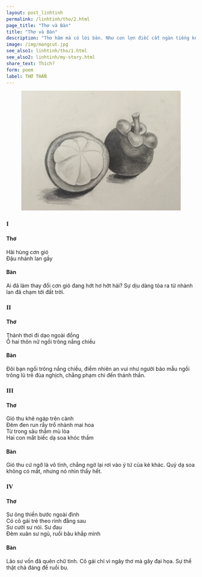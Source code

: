 ```yaml
---
layout: post_linhtinh
permalink: /linhtinh/tho/2.html
page_title: "Thơ và Bàn"
title: "Thơ và Bàn"
description: "Thơ hâm mà có lời bàn. Như con lợn điếc cất ngàn tiếng kêu"
image: /img/mangcut.jpg
see_also1: linhtinh/tho/1.html
see_also2: linhtinh/my-story.html
share_text: Thích?
form: poem
label: THƠ THẨN
---
```


<style scoped>
h3 {font-family: Georgia, serif}
</style>

<figure>
  <div class="img-container">
  <img src="/img/mangcut.jpg" alt="Chùm măng cụt">
  </div>
</figure>

### I

#### Thơ

Hãi hùng cơn gió  
Đậu nhánh lan gầy

#### Bàn
Ai đã làm thay đổi cơn gió đang hớt hơ hớt hải? Sự dịu dàng tỏa ra từ nhành lan đã chạm tới đất trời.

### II

#### Thơ

Thảnh thơi đi dạo ngoài đồng  
Ồ hai thôn nữ ngồi trông nắng chiều  

#### Bàn
Đôi bạn ngồi trông nắng chiều, điềm nhiên an vui như người bảo mẫu ngồi trông lũ trẻ đùa nghịch, chẳng phạm chi đến thánh thần.

### III

#### Thơ

Gió thu khẽ ngáp trên cành  
Đêm đen run rẩy trổ nhành mai hoa  
Từ trong sâu thẳm mù lòa  
Hai con mắt biếc dạ soa khóc thầm  

#### Bàn
Gió thu cứ ngỡ là vô tình, chẳng ngờ lại rơi vào ý tứ của kẻ khác. Quỷ dạ soa không có mắt, nhưng nó nhìn thấy hết.

### IV

#### Thơ

Sư ông thiền bước ngoài đình  
Có cô gái trẻ theo rình đằng sau  
Sư cười sư nói. Sư đau  
Đêm xuân sư ngủ, ruồi bâu khắp mình  

#### Bàn
Lão sư vốn đã quên chữ tình. Cô gái chỉ vì ngây thơ mà gây đại họa. Sự thể thật chả đáng để ruồi bu.